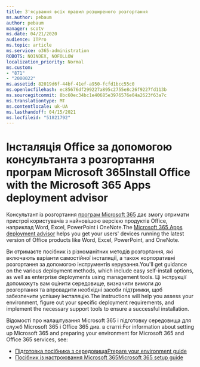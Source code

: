 ```yaml
---
title: З'ясування всіх правил розширеного розгортання
ms.author: pebaum
author: pebaum
manager: scotv
ms.date: 04/21/2020
audience: ITPro
ms.topic: article
ms.service: o365-administration
ROBOTS: NOINDEX, NOFOLLOW
localization_priority: Normal
ms.custom:
- "871"
- "2000022"
ms.assetid: 82019d6f-44bf-41ef-a950-fcfd1bcc55c0
ms.openlocfilehash: ec85676df299227a895c2755e8c26f9227fd113b
ms.sourcegitcommit: 8bc60ec34bc1e40685e3976576e04a2623f63a7c
ms.translationtype: MT
ms.contentlocale: uk-UA
ms.lasthandoff: 04/15/2021
ms.locfileid: "51821792"
---
```

# <a name="install-office-with-the-microsoft-365-apps-deployment-advisor"></a><span data-ttu-id="f0900-102">Інсталяція Office за допомогою консультанта з розгортання програм Microsoft 365</span><span class="sxs-lookup"><span data-stu-id="f0900-102">Install Office with the Microsoft 365 Apps deployment advisor</span></span>

<span data-ttu-id="f0900-103">Консультант із розгортання [програм Microsoft 365](https://go.microsoft.com/fwlink/?linkid=2145748) дає змогу отримати пристрої користувачів з найновішою версією продуктів Office, наприклад Word, Excel, PowerPoint і OneNote.</span><span class="sxs-lookup"><span data-stu-id="f0900-103">The [Microsoft 365 Apps deployment advisor](https://go.microsoft.com/fwlink/?linkid=2145748) helps you get your users' devices running the latest version of Office products like Word, Excel, PowerPoint, and OneNote.</span></span>
  
<span data-ttu-id="f0900-104">Ви отримаєте посібник із різноманітних методів розгортання, які включають варіанти самостійної інсталяції, а також корпоративні розгортання за допомогою інструментів керування.</span><span class="sxs-lookup"><span data-stu-id="f0900-104">You'll get guidance on the various deployment methods, which include easy self-install options, as well as enterprise deployments using management tools.</span></span> <span data-ttu-id="f0900-105">Ці інструкції допоможуть вам оцінити середовище, визначити вимоги до розгортання та впровадити необхідні засоби підтримки, щоб забезпечити успішну інсталяцію.</span><span class="sxs-lookup"><span data-stu-id="f0900-105">The instructions will help you assess your environment, figure out your specific deployment requirements, and implement the necessary support tools to ensure a successful installation.</span></span>
  
<span data-ttu-id="f0900-106">Відомості про налаштування Microsoft 365 і підготовку середовища для служб Microsoft 365 і Office 365 див. в статті:</span><span class="sxs-lookup"><span data-stu-id="f0900-106">For information about setting up Microsoft 365 and preparing your environment for Microsoft 365 and Office 365 services, see:</span></span>

- [<span data-ttu-id="f0900-107">Підготовка посібника з середовища</span><span class="sxs-lookup"><span data-stu-id="f0900-107">Prepare your environment guide</span></span>](https://go.microsoft.com/fwlink/?linkid=2005213)
- [<span data-ttu-id="f0900-108">Посібник із настроювання Microsoft 365</span><span class="sxs-lookup"><span data-stu-id="f0900-108">Microsoft 365 setup guide</span></span>](https://go.microsoft.com/fwlink/?linkid=2072646)
